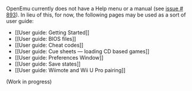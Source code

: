 OpenEmu currently does not have a Help menu or a manual (see [issue # 893](https://github.com/OpenEmu/OpenEmu/issues/893)). In lieu of this, for now, the following pages may be used as a sort of user guide:

* [[User guide: Getting Started]]
* [[User guide: BIOS files]]
* [[User guide: Cheat codes]]
* [[User guide: Cue sheets — loading CD based games]]
* [[User guide: Preferences Window]]
* [[User guide: Save states]]
* [[User guide: Wiimote and Wii U Pro pairing]]

(Work in progress)